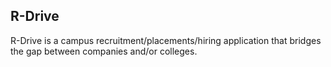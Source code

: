 ## R-Drive 

R-Drive is a campus recruitment/placements/hiring application that bridges the gap between companies and/or colleges.
